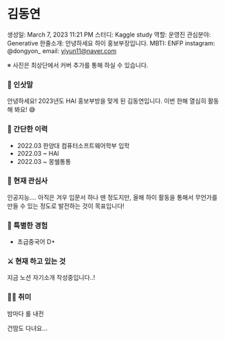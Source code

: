 # 김동연

생성일: March 7, 2023 11:21 PM
스터디: Kaggle study
역할: 운영진
관심분야: Generative
한줄소개: 안녕하세요 하이 홍보부장입니다.
MBTI: ENFP
instagram: @dongyon_
email: yiyun11@naver.com

※ 사진은 최상단에서 커버 추가를 통해 하실 수 있습니다.

### 👋 인삿말

 안녕하세요! 2023년도 HAI 홍보부방을 맞게 된 김동연입니다. 이번 한해 열심히 활동해 봐요! 😅

### 📜 간단한 이력

- 2022.03 한양대 컴퓨터소프트웨어학부 입학
- 2022.03 ~ HAI
- 2022.03 ~ 몽쉘통통

### 🤩 현재 관심사

인공지능…. 아직은 겨우 입문서 하나 뗀 정도지만, 올해 하이 활동을 통해서 무언가를 만들 수 있는 정도로 발전하는 것이 목표입니다!

### 👾 특별한 경험

- 초급중국어 D+

### ⚔️ 현재 하고 있는 것

 지금 노션 자기소개 작성중입니다..!

### 🏄‍♀️ 취미

밤마다 롤 내전

건땀도 다녀요…